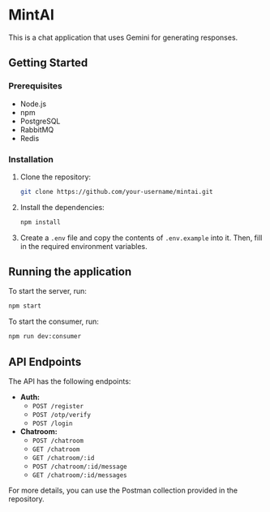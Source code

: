 # MintAI

This is a chat application that uses Gemini for generating responses.

## Getting Started

### Prerequisites

* Node.js
* npm
* PostgreSQL
* RabbitMQ
* Redis

### Installation

1. Clone the repository:
   ```bash
   git clone https://github.com/your-username/mintai.git
   ```
2. Install the dependencies:
   ```bash
   npm install
   ```
3. Create a `.env` file and copy the contents of `.env.example` into it. Then, fill in the required environment variables.

## Running the application

To start the server, run:

```bash
npm start
```

To start the consumer, run:

```bash
npm run dev:consumer
```

## API Endpoints

The API has the following endpoints:

*   **Auth:**
    *   `POST /register`
    *   `POST /otp/verify`
    *   `POST /login`
*   **Chatroom:**
    *   `POST /chatroom`
    *   `GET /chatroom`
    *   `GET /chatroom/:id`
    *   `POST /chatroom/:id/message`
    *   `GET /chatroom/:id/messages`

For more details, you can use the Postman collection provided in the repository.
